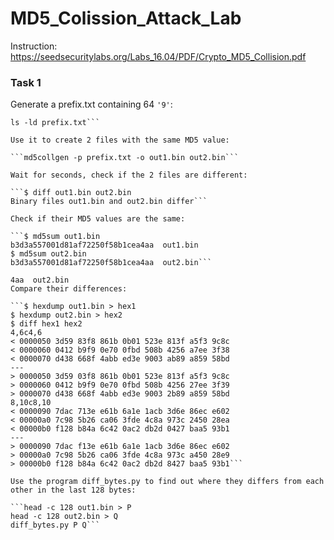# MD5_Colission_Attack_Lab

Instruction: https://seedsecuritylabs.org/Labs_16.04/PDF/Crypto_MD5_Collision.pdf

### Task 1

Generate a prefix.txt containing 64 ```'9'```:

```python3 -c "print('9'*64,end='')" > prefix.txt
ls -ld prefix.txt```

Use it to create 2 files with the same MD5 value:

```md5collgen -p prefix.txt -o out1.bin out2.bin```

Wait for seconds, check if the 2 files are different:

```$ diff out1.bin out2.bin
Binary files out1.bin and out2.bin differ```

Check if their MD5 values are the same:

```$ md5sum out1.bin
b3d3a557001d81af72250f58b1cea4aa  out1.bin
$ md5sum out2.bin
b3d3a557001d81af72250f58b1cea4aa  out2.bin```

4aa  out2.bin
Compare their differences:

```$ hexdump out1.bin > hex1
$ hexdump out2.bin > hex2
$ diff hex1 hex2
4,6c4,6
< 0000050 3d59 83f8 861b 0b01 523e 813f a5f3 9c8c
< 0000060 0412 b9f9 0e70 0fbd 508b 4256 a7ee 3f38
< 0000070 d438 668f 4abb ed3e 9003 ab89 a859 58bd
---
> 0000050 3d59 03f8 861b 0b01 523e 813f a5f3 9c8c
> 0000060 0412 b9f9 0e70 0fbd 508b 4256 27ee 3f39
> 0000070 d438 668f 4abb ed3e 9003 2b89 a859 58bd
8,10c8,10
< 0000090 7dac 713e e61b 6a1e 1acb 3d6e 86ec e602
< 00000a0 7c98 5b26 ca06 3fde 4c8a 973c 2450 28ea
< 00000b0 f128 b84a 6c42 0ac2 db2d 0427 baa5 93b1
---
> 0000090 7dac f13e e61b 6a1e 1acb 3d6e 86ec e602
> 00000a0 7c98 5b26 ca06 3fde 4c8a 973c a450 28e9
> 00000b0 f128 b84a 6c42 0ac2 db2d 8427 baa5 93b1```

Use the program diff_bytes.py to find out where they differs from each other in the last 128 bytes:

```head -c 128 out1.bin > P
head -c 128 out2.bin > Q
diff_bytes.py P Q```
